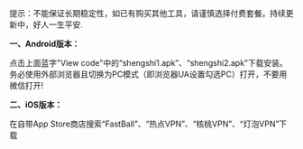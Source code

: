 提示：不能保证长期稳定性，如已有购买其他工具，请谨慎选择付费套餐。持续更新中，好人一生平安.

**一、Android版本：**<p>点击上面蓝字"View code"中的“shengshi1.apk”、“shengshi2.apk”下载安装。务必使用外部浏览器且切换为PC模式（即浏览器UA设置勾选PC）打开，不要用微信打开! <p/>

**二、iOS版本：**<p>在自带App Store商店搜索“FastBall”、“热点VPN”、“核桃VPN”、“灯泡VPN”下载<p/>
